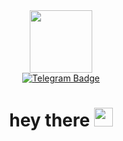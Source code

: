 

<div id="header" align="center">
<img src="https://i.giphy.com/media/v1.Y2lkPTc5MGI3NjExcnBid2U5a2JnbzBzbWRhcmhkc3BrYXd6dHkya3RkN2g5czBtMXF1aiZlcD12MV9pbnRlcm5hbF9naWZfYnlfaWQmY3Q9Zw/IWrVHAlKcsfC0kaepI/giphy.gif" width="100"/>
</div>

<div id="badges" align="center">
  <a href="https://t.me/mikh_no17">
<img src="https://img.shields.io/badge/Telegram-blue?logo=Telegram&logoColor=white&style=for-the-badge" alt="Telegram Badge"/>
  <a/>
</div>

<div id="badges" align="center">
<img src="https://komarev.com/ghpvc/?YuliiaMikhno&style=flat-square&color=blue" alt=""/>
<h1>
  hey there
  <img src="https://media.giphy.com/media/hvRJCLFzcasrR4ia7z/giphy.gif" width="30px"/>
    </h1>
